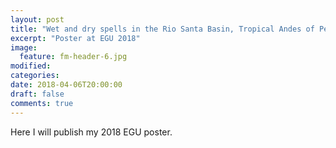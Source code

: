 ```yaml
---
layout: post
title: "Wet and dry spells in the Rio Santa Basin, Tropical Andes of Peru"
excerpt: "Poster at EGU 2018"
image:
  feature: fm-header-6.jpg
modified:
categories:
date: 2018-04-06T20:00:00
draft: false
comments: true
---
```


Here I will publish my 2018 EGU poster.
